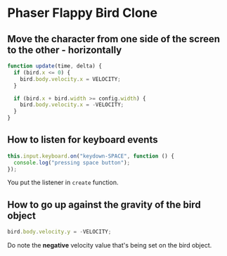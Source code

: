 # Phaser Flappy Bird Clone

## Move the character from one side of the screen to the other - horizontally

```js
function update(time, delta) {
  if (bird.x <= 0) {
    bird.body.velocity.x = VELOCITY;
  }

  if (bird.x + bird.width >= config.width) {
    bird.body.velocity.x = -VELOCITY;
  }
}
```

## How to listen for keyboard events

```js
this.input.keyboard.on("keydown-SPACE", function () {
  console.log("pressing space button");
});
```

You put the listener in `create` function.

## How to go up against the gravity of the bird object

```js
bird.body.velocity.y = -VELOCITY;
```

Do note the **negative** velocity value that's being set on the bird object.
